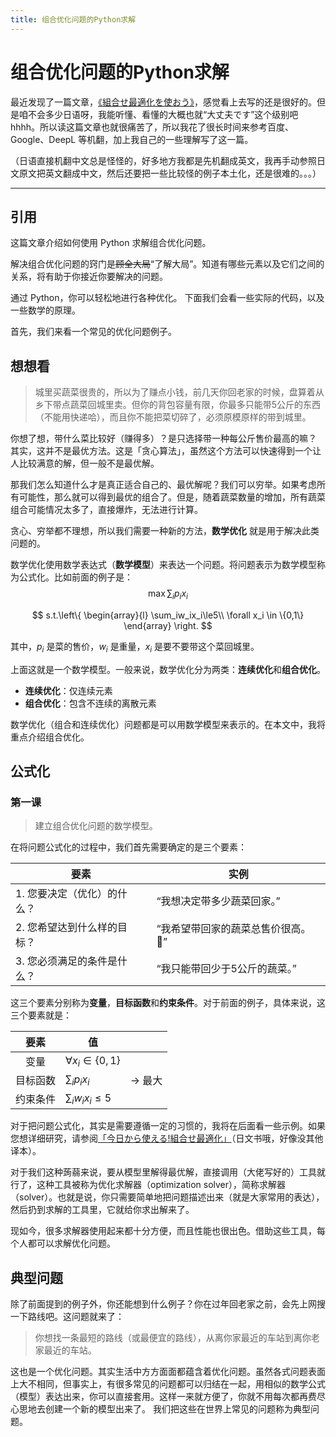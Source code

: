 ```yaml
---
title: 组合优化问题的Python求解
---
```




# 组合优化问题的Python求解

最近发现了一篇文章，[《組合せ最適化を使おう》](https://qiita.com/SaitoTsutomu/items/bfbf4c185ed7004b5721)，感觉看上去写的还是很好的。但是咱不会多少日语呀，我能听懂、看懂的大概也就“大丈夫です”这个级别吧 hhhh。所以读这篇文章也就很痛苦了，所以我花了很长时间来参考百度、Google、DeepL 等机翻，加上我自己的一些理解写了这一篇。

（日语直接机翻中文总是怪怪的，好多地方我都是先机翻成英文，我再手动参照日文原文把英文翻成中文，然后还要把一些比较怪的例子本土化，还是很难的。。。）

---

## 引用

这篇文章介绍如何使用 Python 求解组合优化问题。

解决组合优化问题的窍门是~~顾全大局~~“了解大局”。知道有哪些元素以及它们之间的关系，将有助于你接近你要解决的问题。

通过 Python，你可以轻松地进行各种优化。 下面我们会看一些实际的代码，以及一些数学的原理。

首先，我们来看一个常见的优化问题例子。

## 想想看

>  城里买蔬菜很贵的，所以为了赚点小钱，前几天你回老家的时候，盘算着从乡下带点蔬菜回城里卖。但你的背包容量有限，你最多只能带5公斤的东西（不能用快递哈），而且你不能把菜切碎了，必须原模原样的带到城里。

你想了想，带什么菜比较好（赚得多）？是只选择带一种每公斤售价最高的嘛？ 其实，这并不是最优方法。这是「贪心算法」，虽然这个方法可以快速得到一个让人比较满意的解，但一般不是最优解。

那我们怎么知道什么才是真正适合自己的、最优解呢？我们可以穷举。如果考虑所有可能性，那么就可以得到最优的组合了。但是，随着蔬菜数量的增加，所有蔬菜组合可能情况太多了，直接爆炸，无法进行计算。

贪心、穷举都不理想，所以我们需要一种新的方法，**数学优化** 就是用于解决此类问题的。

数学优化使用数学表达式（**数学模型**）来表达一个问题。将问题表示为数学模型称为公式化。比如前面的例子是：
$$
\max \sum_{i}p_ix_i
$$

$$
s.t.\left\{
\begin{array}{l}
\sum_iw_ix_i\le5\\
\forall x_i \in \{0,1\}
\end{array}
\right.
$$



其中，$p_i$ 是菜的售价，$w_i$ 是重量，$x_i$ 是要不要带这个菜回城里。

上面这就是一个数学模型。一般来说，数学优化分为两类：**连续优化**和**组合优化**。

- **连续优化**：仅连续元素
- **组合优化**：包含不连续的离散元素

数学优化（组合和连续优化）问题都是可以用数学模型来表示的。在本文中，我将重点介绍组合优化。

## 公式化

### 第一课

> 建立组合优化问题的数学模型。

在将问题公式化的过程中，我们首先需要确定的是三个要素：

| 要素                        | 实例                              |
| --------------------------- | --------------------------------- |
| 1. 您要决定（优化）的什么？ | “我想决定带多少蔬菜回家。”        |
| 2. 您希望达到什么样的目标？ | “我希望带回家的蔬菜总售价很高。🤑” |
| 3. 您必须满足的条件是什么？ | “我只能带回少于5公斤的蔬菜。”     |

这三个要素分别称为**变量**，**目标函数**和**约束条件**。对于前面的例子，具体来说，这三个要素就是：

|   要素   | 值                      |            |
| :------: | ----------------------- | ---------- |
|   变量   | $\forall x_i\in\{0,1\}$ |            |
| 目标函数 | $\sum_{i}p_ix_i$        | $\to$ 最大 |
| 约束条件 | $\sum_iw_ix_i\le5$      |            |

对于把问题公式化，其实是需要遵循一定的习惯的，我将在后面看一些示例。如果您想详细研究，请参阅[「今日から使える!組合せ最適化」](http://www.amazon.co.jp/dp/4061565443)（日文书哦，好像没其他译本）。

对于我们这种蒟蒻来说，要从模型里解得最优解，直接调用（大佬写好的）工具就行了，这种工具被称为优化求解器（optimization solver），简称求解器（solver）。也就是说，你只需要简单地把问题描述出来（就是大家常用的表达），然后扔到求解的工具里，它就给你求出解来了。

现如今，很多求解器使用起来都十分方便，而且性能也很出色。借助这些工具，每个人都可以求解优化问题。

## 典型问题

除了前面提到的例子外，你还能想到什么例子？你在过年回老家之前，会先上网搜一下路线吧。这问题就来了：

> 你想找一条最短的路线（或最便宜的路线），从离你家最近的车站到离你老家最近的车站。

这也是一个优化问题。其实生活中方方面面都蕴含着优化问题。虽然各式问题表面上大不相同，但事实上，有很多常见的问题都可以归结在一起，用相似的数学公式（模型）表达出来，你可以直接套用。这样一来就方便了，你就不用每次都再费尽心思地去创建一个新的模型出来了。 我们把这些在世界上常见的问题称为典型问题。



